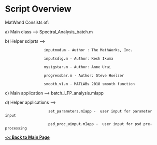 
# Script Overview

MatWand Consists of:

a) Main class --> Spectral_Analysis_batch.m

b) Helper sciprts -->

                      inputmod.m - Author : The MathWorks, Inc.

                      inputsdlg.m - Author: Kesh Ikuma

                      mysigstar.m - Author: Anne Urai

                      progressbar.m - Author: Steve Hoelzer

                      smooth_v1.m - MATLABs 2018 smooth function
                      
c) Main application --> batch_LFP_analysis.mIapp

d) Helper applications -->

                        set_parameters.mIapp -  user input for parameter input
                          
                        psd_proc_uinput.mIapp -  user input for psd pre-processing





**[<< Back to Main Page](/README.md)**

